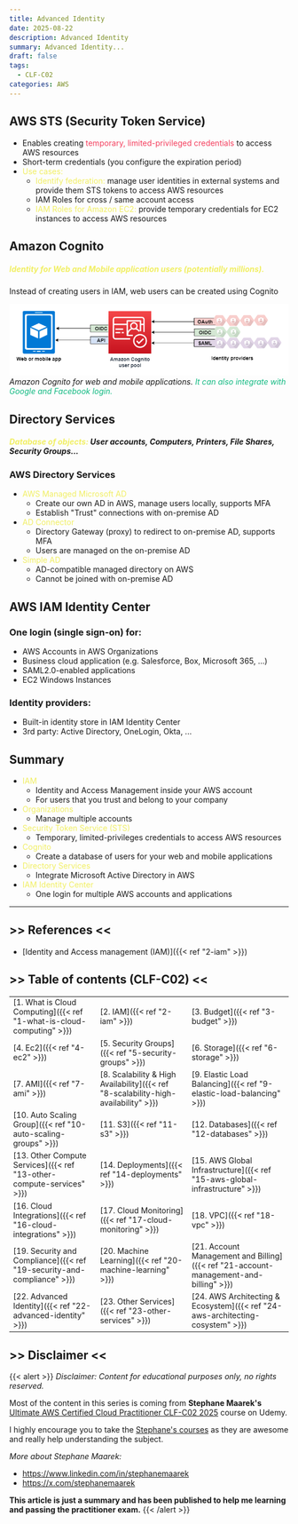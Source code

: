 ```yaml
---
title: Advanced Identity
date: 2025-08-22
description: Advanced Identity
summary: Advanced Identity...
draft: false
tags:
  - CLF-C02
categories: AWS
---
```

## AWS STS (Security Token Service)

- Enables creating <font color=#f43f5e>temporary, limited-privileged credentials</font> to access AWS resources
- Short-term credentials (you configure the expiration period)
- <font color=#f1ef63>Use cases:</font>
	- <font color=#f1ef63>Identify federation:</font> manage user identities in external systems and provide them STS tokens to access AWS resources
	- IAM Roles for cross / same account access
	- <font color=#f1ef63>IAM Roles for Amazon EC2:</font> provide temporary credentials for EC2 instances to access AWS resources
## Amazon Cognito

##### <font color=#f1ef63>Identity for Web and Mobile application users (potentially millions).</font>

Instead of creating users in IAM, web users can be created using Cognito

![](./assets/AWS_Cognito.png)
_Amazon Cognito for web and mobile applications. <font color=#10b981>It can also integrate with Google and Facebook login.</font>_
## Directory Services

##### <font color=#f1ef63>Database of objects:</font> User accounts, Computers, Printers, File Shares, Security Groups...
### AWS Directory Services

- <font color=#f1ef63>AWS Managed Microsoft AD</font>
	- Create our own AD in AWS, manage users locally, supports MFA
	- Establish "Trust" connections with on-premise AD
- <font color=#f1ef63>AD Connector</font>
	- Directory Gateway (proxy) to redirect to on-premise AD, supports MFA
	- Users are managed on the on-premise AD
- <font color=#f1ef63>Simple AD</font>
	- AD-compatible managed directory on AWS
	- Cannot be joined with on-premise AD
## AWS IAM Identity Center

### One login (single sign-on) for:

- AWS Accounts in AWS Organizations
- Business cloud application (e.g. Salesforce, Box, Microsoft 365, ...)
- SAML2.0-enabled applications
- EC2 Windows Instances
### Identity providers:

- Built-in identity store in IAM Identity Center
- 3rd party: Active Directory, OneLogin, Okta, ...
## Summary

- <font color=#f1ef63>IAM</font>
	- Identity and Access Management inside your AWS account
	- For users that you trust and belong to your company
- <font color=#f1ef63>Organizations</font>
	- Manage multiple accounts
- <font color=#f1ef63>Security Token Service (STS)</font>
	- Temporary, limited-privileges credentials to access AWS resources
- <font color=#f1ef63>Cognito</font>
	- Create a database of users for your web and mobile applications
- <font color=#f1ef63>Directory Services</font>
	- Integrate Microsoft Active Directory in AWS
- <font color=#f1ef63>IAM Identity Center</font>
	- One login for multiple AWS accounts and applications

---
## >> References <<

- [Identity and Access management (IAM)]({{< ref "2-iam" >}})
## >> Table of contents (CLF-C02) <<

|                                                                         |                                                                                     |                                                                                       |
| ----------------------------------------------------------------------- | ----------------------------------------------------------------------------------- | ------------------------------------------------------------------------------------- |
| [1. What is Cloud Computing]({{< ref "1-what-is-cloud-computing" >}})   | [2. IAM]({{< ref "2-iam" >}})                                                       | [3. Budget]({{< ref "3-budget" >}})                                                   |
| [4. Ec2]({{< ref "4-ec2" >}})                                           | [5. Security Groups]({{< ref "5-security-groups" >}})                               | [6. Storage]({{< ref "6-storage" >}})                                                 |
| [7. AMI]({{< ref "7-ami" >}})                                           | [8. Scalability & High Availability]({{< ref "8-scalability-high-availability" >}}) | [9. Elastic Load Balancing]({{< ref "9-elastic-load-balancing" >}})                   |
| [10. Auto Scaling Group]({{< ref "10-auto-scaling-groups" >}})          | [11. S3]({{< ref "11-s3" >}})                                                       | [12. Databases]({{< ref "12-databases" >}})                                           |
| [13. Other Compute Services]({{< ref "13-other-compute-services" >}})   | [14. Deployments]({{< ref "14-deployments" >}})                                     | [15. AWS Global Infrastructure]({{< ref "15-aws-global-infrastructure" >}})           |
| [16. Cloud Integrations]({{< ref "16-cloud-integrations" >}})           | [17. Cloud Monitoring]({{< ref "17-cloud-monitoring" >}})                           | [18. VPC]({{< ref "18-vpc" >}})                                                       |
| [19. Security and Compliance]({{< ref "19-security-and-compliance" >}}) | [20. Machine Learning]({{< ref "20-machine-learning" >}})                           | [21. Account Management and Billing]({{< ref "21-account-management-and-billing" >}}) |
| [22. Advanced Identity]({{< ref "22-advanced-identity" >}})             | [23. Other Services]({{< ref "23-other-services" >}})                               | [24. AWS Architecting & Ecosystem]({{< ref "24-aws-architecting-cosystem" >}})        |
## >> Disclaimer <<

{{< alert >}}
_Disclaimer: Content for educational purposes only, no rights reserved._

Most of the content in this series is coming from **Stephane Maarek's** [Ultimate AWS Certified Cloud Practitioner CLF-C02 2025](https://www.udemy.com/course/aws-certified-cloud-practitioner-new/) course on Udemy.

I highly encourage you to take the [Stephane's courses](https://www.udemy.com/user/stephane-maarek/) as they are awesome and really help understanding the subject.

_More about Stephane Maarek:_

- https://www.linkedin.com/in/stephanemaarek
- https://x.com/stephanemaarek

**This article is just a summary and has been published to help me learning and passing the practitioner exam.**
{{< /alert >}}
